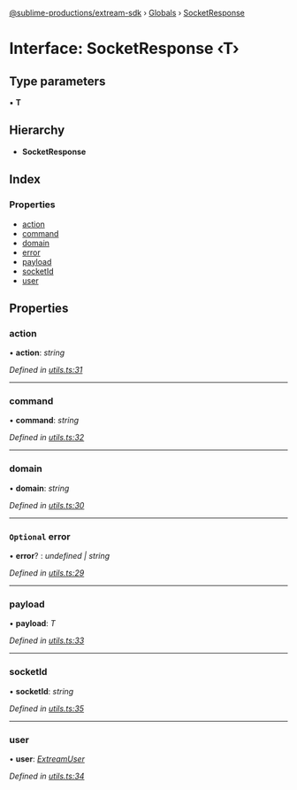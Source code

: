 [@sublime-productions/extream-sdk](../README.md) › [Globals](../globals.md) › [SocketResponse](socketresponse.md)

# Interface: SocketResponse ‹**T**›

## Type parameters

▪ **T**

## Hierarchy

* **SocketResponse**

## Index

### Properties

* [action](socketresponse.md#action)
* [command](socketresponse.md#command)
* [domain](socketresponse.md#domain)
* [error](socketresponse.md#optional-error)
* [payload](socketresponse.md#payload)
* [socketId](socketresponse.md#socketid)
* [user](socketresponse.md#user)

## Properties

###  action

• **action**: *string*

*Defined in [utils.ts:31](https://github.com/Extream-SaaS/ex-sdk/blob/d44c660/src/utils.ts#L31)*

___

###  command

• **command**: *string*

*Defined in [utils.ts:32](https://github.com/Extream-SaaS/ex-sdk/blob/d44c660/src/utils.ts#L32)*

___

###  domain

• **domain**: *string*

*Defined in [utils.ts:30](https://github.com/Extream-SaaS/ex-sdk/blob/d44c660/src/utils.ts#L30)*

___

### `Optional` error

• **error**? : *undefined | string*

*Defined in [utils.ts:29](https://github.com/Extream-SaaS/ex-sdk/blob/d44c660/src/utils.ts#L29)*

___

###  payload

• **payload**: *T*

*Defined in [utils.ts:33](https://github.com/Extream-SaaS/ex-sdk/blob/d44c660/src/utils.ts#L33)*

___

###  socketId

• **socketId**: *string*

*Defined in [utils.ts:35](https://github.com/Extream-SaaS/ex-sdk/blob/d44c660/src/utils.ts#L35)*

___

###  user

• **user**: *[ExtreamUser](extreamuser.md)*

*Defined in [utils.ts:34](https://github.com/Extream-SaaS/ex-sdk/blob/d44c660/src/utils.ts#L34)*
